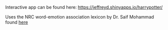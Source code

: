Interactive app can be found here: https://jeffreyd.shinyapps.io/harrypotter/

Uses the NRC word-emotion association lexicon by Dr. Saif Mohammad found [here](https://saifmohammad.com/WebPages/NRC-Emotion-Lexicon.htm)

